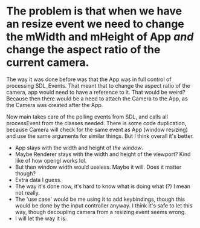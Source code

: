 
# The problem is that when we have an resize event we need to change the mWidth and mHeight of App *and* change the aspect ratio of the current camera.

The way it was done before was that the App was in full control of processing SDL_Events. That meant that to change the aspect ratio of the camera, app would need to have a reference to it. That would be weird? Because then there would be a need to attach the Camera to the App, as the Camera was created after the App.

Now main takes care of the polling events from SDL, and calls all processEvent from the classes needed. There is some code duplication, because Camera will check for the same event as App (window resizing) and use the same arguments for similar things. But I think overall it's better.
 - App stays with the width and height of *the window*.
 - Maybe Renderer stays with the width and height of the viewport? Kind like of how opengl works lol.
 - But then window width would useless. Maybe it will. Does it matter though?
 - Extra data I guess.
 - The way it's done now, it's hard to know what is doing what (?) I mean not really.
 - The 'use case' would be me using it to add keybindings, though this would be done by the input controller anyway. I think it's safe to let this way, though decoupling camera from a resizing event seems wrong.
 - I will let the way it is.
